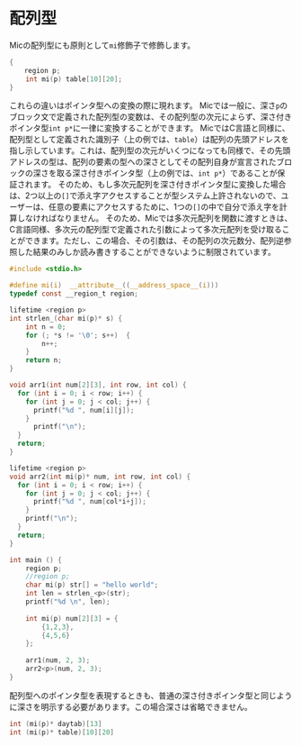 # 配列型
Micの配列型にも原則として`mi`修飾子で修飾します。
```c
{
  　region p;
    int mi(p) table[10][20];
}
```

これらの違いはポインタ型への変換の際に現れます。
Micでは一般に、深さ`p`のブロック文で定義された配列型の変数は、その配列型の次元によらず、深さ付きポインタ型`int p*`に一律に変換することができます。
MicではC言語と同様に、配列型として定義された識別子（上の例では、`table`）は配列の先頭アドレスを指し示しています。これは、配列型の次元がいくつになっても同様で、その先頭アドレスの型は、配列の要素の型への深さとしてその配列自身が宣言されたブロックの深さを取る深さ付きポインタ型（上の例では、`int p*`）であることが保証されます。
そのため、もし多次元配列を深さ付きポインタ型に変換した場合は、2つ以上の`[]`で添え字アクセスすることが型システム上許されないので、ユーザーは、任意の要素にアクセスするために、1つの`[]`の中で自分で添え字を計算しなければなりません。
そのため、Micでは多次元配列を関数に渡すときは、C言語同様、多次元の配列型で定義された引数によって多次元配列を受け取ることができます。ただし、この場合、その引数は、その配列の次元数分、配列逆参照した結果のみしか読み書きすることができないように制限されています。
```c
#include <stdio.h>

#define mi(i)  __attribute__((__address_space__(i)))
typedef const __region_t region;

lifetime <region p>
int strlen_(char mi(p)* s) {
    int n = 0;
    for (; *s != '\0'; s++)  {
        n++;      
    }
    return n;
}

void arr1(int num[2][3], int row, int col) {
  for (int i = 0; i < row; i++) {
    for (int j = 0; j < col; j++) {
      printf("%d ", num[i][j]);
    }
      printf("\n");
  }
  return;
}

lifetime <region p>
void arr2(int mi(p)* num, int row, int col) {
  for (int i = 0; i < row; i++) {
    for (int j = 0; j < col; j++) {
      printf("%d ", num[col*i+j]);
    }
    printf("\n");
  }
  return;
}

int main () {
    region p;
    //region p;
    char mi(p) str[] = "hello world";
    int len = strlen_<p>(str);
    printf("%d \n", len);      
    
    int mi(p) num[2][3] = {
        {1,2,3},
        {4,5,6}
    };
    
    arr1(num, 2, 3);
    arr2<p>(num, 2, 3);
}
```
配列型へのポインタ型を表現するときも、普通の深さ付きポインタ型と同じように深さを明示する必要があります。この場合深さは省略できません。
```c
int (mi(p)* daytab)[13]
int (mi(p)* table)[10][20]
```